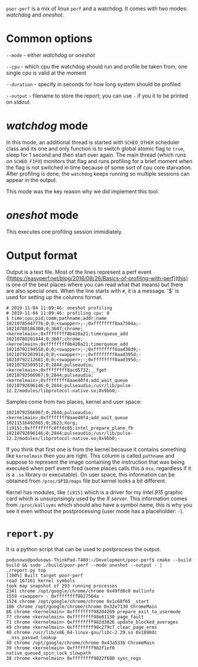 `poor-perf` is a mix of linux `perf` and a watchdog. It comes with two modes: _watchdog_ and _oneshot_.


# Common options

`--mode` - either _watchdog_ or _oneshot_

`--cpu` - which cpu the watchdog should run and profile be taken from; one single cpu is valid at the moment

`--duration` - specify in seconds for how long system should be profiled

`--output` - filename to store the report; you can use `-` if you it to be printed on _stdout_.


# _watchdog_ mode

In this mode, an additional thread is started with `SCHED_OTHER` scheduler class and its one and only function is to switch global atomic flag to `true`, sleep for 1 second and then start over again. The main thread (which runs on `SCHED_FIFO`) monitors that flag and runs profiling for a brief moment when the flag is not switched in time because of some sort of cpu core starvation. After profiling is done, the `watchdog` keeps running so multiple sessions can appear in the output.

This mode was the key reason why we did implement this tool.


# _oneshot_ mode

This executes one profiling session immidiately.


# Output format

Output is a text file. Most of the lines represent a perf event ([https://easyperf.net/blog/2018/08/26/Basics-of-profiling-with-perf](this) is one of the best places where you can read what that means) but there are also special ones. When the line starts with `#`, it is a message. '$' is used for setting up the columns format.

```
# 2019-11-04 11:09:46: oneshot profiling
# 2019-11-04 11:09:46: profiling cpu: 0
$ time;cpu;pid;comm;pathname;addr;name
10210785447776;0;0;<swapper>;-;0xffffffff8aa7504a;-
10210788186300;0;3607;chrome;<kernelmain>;0xffffffff8b420a21;timerqueue_add
10210788201844;0;3607;chrome;<kernelmain>;0xffffffff8b420a21;timerqueue_add
10210792194558;0;0;<swapper>;-;0xffffffff8aad38d9;-
10210792203914;0;0;<swapper>;-;0xffffffff8aad395d;-
10210792212681;0;0;<swapper>;-;0xffffffff8aad395d;-
10210792509512;0;2844;pulseaudio;<kernelmain>;0xffffffff8acd5732;__fget
10210792566967;0;2844;pulseaudio;<kernelmain>;0xffffffff8aae40f4;add_wait_queue
10210792696146;0;2844;pulseaudio;/usr/lib/pulse-12.2/modules/libprotocol-native.so;0x9bb0;-
```

Samples come from two places, kernel and user space:

```
10210792566967;0;2844;pulseaudio;<kernelmain>;0xffffffff8aae40f4;add_wait_queue
10211516492065;0;2623;Xorg;[i915];0xffffffffc0ffdc85;intel_prepare_plane_fb
10210792696146;0;2844;pulseaudio;/usr/lib/pulse-12.2/modules/libprotocol-native.so;0x9bb0;-
```

If you think that first one is from the kernel because it contains something like `kernelmain` then you are right. This column is called `pathname` and suppose to represent the image containing the instruction that was being executed when perf event fired (some places calls this a `dso`, regardless if it is a `.so` library or executable). On user space, this information can be obtained from `/proc/$PID/maps` file but kernel looks a bit different.

Kernel has modules, like `[i915]` which is a driver for my _Intel 915_ graphic card which is unsurprisingly used by the _X server_. This information comes from `/proc/kallsyms` which should also have a symbol name, this is why you see it even without the postprocessing (user mode has a placeholder: `-`).


# `report.py`

It is a python script that can be used to postprocess the output.

```
podusows@podusows-ThinkPad-T480:~/Development/poor-perf$ cmake --build build && sudo ./build/poor-perf --mode oneshot --output - | ./report.py top
[100%] Built target poor-perf
read 167161 kernel symbols
took map snapshot of 293 running processes
2341 chrome /opt/google/chrome/chrome 0x49fd0c0 mallinfo
1559 <swapper> - 0xffffffff9827504a -
1524 chrome /opt/google/chrome/chrome 0x1c68f65 _start
186 chrome /opt/google/chrome/chrome 0x32e7130 ChromeMain
86 chrome <kernelmain> 0xffffffff98204269 prepare_exit_to_usermode
77 chrome <kernelmain> 0xffffffff98e01130 page_fault
71 chrome <kernelmain> 0xffffffff982d3826 update_blocked_averages
49 chrome <kernelmain> 0xffffffff98c279c7 clear_page_erms
40 chrome /usr/lib/x86_64-linux-gnu/libc-2.29.so 0x1890dc __nss_passwd_lookup
40 chrome /opt/google/chrome/chrome 0x43a5336 ChromeMain
39 chrome <kernelmain> 0xffffffff982f1ef0 native_queued_spin_lock_slowpath
38 chrome <kernelmain> 0xffffffff9822f680 sync_regs
```
